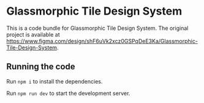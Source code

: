 
  # Glassmorphic Tile Design System

  This is a code bundle for Glassmorphic Tile Design System. The original project is available at https://www.figma.com/design/shF6uVk2xcz0GSPqDeE3Ka/Glassmorphic-Tile-Design-System.

  ## Running the code

  Run `npm i` to install the dependencies.

  Run `npm run dev` to start the development server.
  